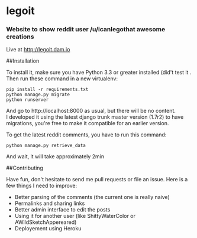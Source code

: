legoit
======

### Website to show reddit user /u/icanlegothat awesome creations  

Live at http://legoit.dam.io  

##Installation

To install it, make sure you have Python 3.3 or greater installed (did't test it . Then run
these command in a new virtualenv:

    pip install -r requirements.txt
    python manage.py migrate
    python runserver

And go to http://localhost:8000 as usual, but there will be no content.  
I developed it using the latest django trunk master version (1.7r2) to have migrations, you're free to make it compatible for an earlier version.  

To get the latest reddit comments, you have to run this command:

    python manage.py retrieve_data
  
And wait, it will take approximately 2min

##Contributing

Have fun, don't hesitate to send me pull requests or file an issue. Here is a few things I need to improve:

* Better parsing of the comments (the current one is really naive)
* Permalinks and sharing links
* Better admin interface to edit the posts
* Using it for another user (like ShittyWaterColor or AWildSketchAppereared)
* Deployement using Heroku
